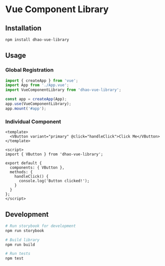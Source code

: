 # Vue Component Library

## Installation

```bash
npm install dhao-vue-library
```

## Usage

### Global Registration

```javascript
import { createApp } from 'vue';
import App from './App.vue';
import VueComponentLibrary from 'dhao-vue-library';

const app = createApp(App);
app.use(VueComponentLibrary);
app.mount('#app');
```

### Individual Component

```vue
<template>
  <VButton variant="primary" @click="handleClick">Click Me</VButton>
</template>

<script>
import { VButton } from 'dhao-vue-library';

export default {
  components: { VButton },
  methods: {
    handleClick() {
      console.log('Button clicked!');
    }
  }
};
</script>
```

## Development

```bash
# Run storybook for development
npm run storybook

# Build library
npm run build

# Run tests
npm test
```